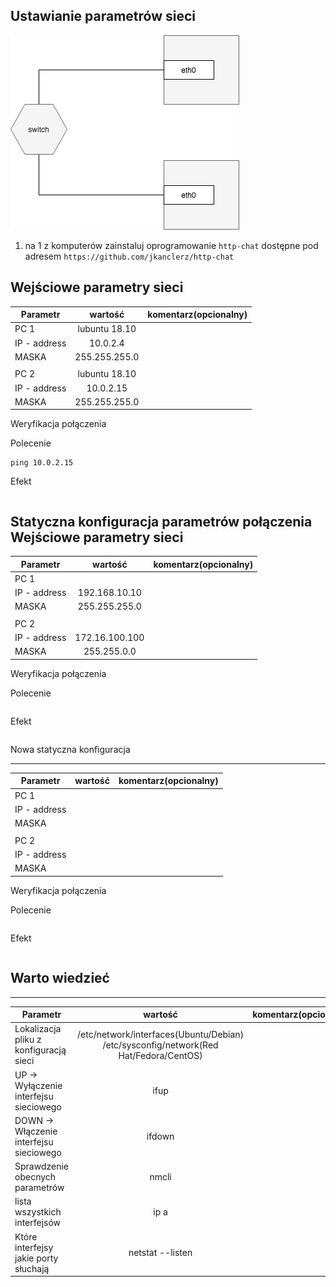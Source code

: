 Ustawianie parametrów sieci
---------------------------

![alt text][network]

[network]: ./network.png "Logo Title Text 2"

1. na 1 z komputerów zainstaluj oprogramowanie ``http-chat`` dostępne pod adresem ``https://github.com/jkanclerz/http-chat``

Wejściowe parametry sieci
-------------------------
| Parametr | wartość | komentarz(opcionalny) |
| ------------- |:-------------:| -----:|
|   PC 1 | lubuntu 18.10 | |
| IP - address  | 10.0.2.4 | |
| MASKA  | 255.255.255.0 | |
|   |  | |
| PC 2  | lubuntu 18.10 | |
| IP - address  | 10.0.2.15 | |
| MASKA  | 255.255.255.0 | |

Weryfikacja połączenia

Polecenie
```
ping 10.0.2.15
```

Efekt
```
```

Statyczna konfiguracja parametrów połączenia
Wejściowe parametry sieci
-------------------------
| Parametr | wartość | komentarz(opcionalny) |
| ------------- |:-------------:| -----:|
|   PC 1 |  
| IP - address  | 192.168.10.10 | |
| MASKA  | 255.255.255.0 | |
|   |  | |
| PC 2  |  | |
| IP - address  | 172.16.100.100 | |
| MASKA  | 255.255.0.0 | |

Weryfikacja połączenia

Polecenie
```
```

Efekt
```
```

Nowa statyczna konfiguracja 

-------------------------
| Parametr | wartość | komentarz(opcionalny) |
| ------------- |:-------------:| -----:|
|   PC 1 |  
| IP - address  |  | |
| MASKA  |  | |
|   |  | |
| PC 2  |  | |
| IP - address  |  | |
| MASKA  |  | |

Weryfikacja połączenia

Polecenie
```
```

Efekt
```
```

Warto wiedzieć
--------------

-------------------------
| Parametr | wartość | komentarz(opcionalny) |
| ------------- |:-------------:| -----:|
| Lokalizacja pliku z konfiguracją sieci| /etc/network/interfaces(Ubuntu/Debian)  /etc/sysconfig/network(Red Hat/Fedora/CentOS) | |
| UP -> Wyłączenie interfejsu sieciowego| ifup | |
| DOWN -> Włączenie interfejsu sieciowego| ifdown | |
| Sprawdzenie obecnych parametrów | nmcli | |
| lista wszystkich interfejsów | ip a | |
| Które interfejsy jakie porty słuchają | netstat --listen | |

